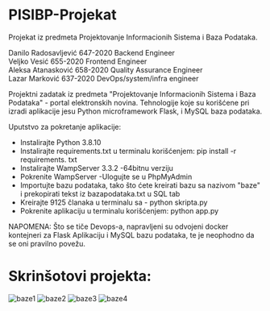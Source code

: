 # PISIBP-Projekat

Projekat iz predmeta Projektovanje Informacionih Sistema i Baza Podataka.

Danilo Radosavljević 647-2020 Backend Engineer  
Veljko Vesić 655-2020 Frontend Engineer  
Aleksa Atanasković 658-2020 Quality Assurance Engineer  
Lazar Marković 637-2020 DevOps/system/infra engineer  

Projektni zadatak iz predmeta "Projektovanje Informacionih Sistema i Baza Podataka" - portal elektronskih novina. Tehnologije koje su korišćene pri izradi aplikacije jesu Python microframework Flask, i MySQL baza podataka. 

Uputstvo za pokretanje aplikacije:
- Instalirajte Python 3.8.10
- Instalirajte requirements.txt u terminalu korišćenjem: pip install -r requirements. txt 
- Instalirajte WampServer 3.3.2 -64bitnu verziju
- Pokrenite WampServer
-Ulogujte se u PhpMyAdmin
- Importujte bazu podataka, tako što ćete kreirati bazu sa nazivom "baze" i prekopirati tekst iz bazapodataka.txt u SQL tab
- Kreirajte 9125 članaka u terminalu sa - python skripta.py
- Pokrenite aplikaciju u terminalu korišćenjem: python app.py
  
NAPOMENA: Što se tiče Devops-a, napravljeni su odvojeni docker kontejneri za Flask Aplikaciju i MySQL bazu podataka, te je neophodno da se oni pravilno povežu.

# Skrinšotovi projekta:

![baze1](https://github.com/daniloradosavljevic/PISIBP-Projekat/assets/57499647/ff13a3a3-6b50-4137-a313-727b6aec9a41)
![baze2](https://github.com/daniloradosavljevic/PISIBP-Projekat/assets/57499647/669a87ce-21ed-40b3-8d13-dd1a53e88a34)
![baze3](https://github.com/daniloradosavljevic/PISIBP-Projekat/assets/57499647/82a52eda-7133-44c4-90c2-a900046a8551)
![baze4](https://github.com/daniloradosavljevic/PISIBP-Projekat/assets/57499647/4b1d7950-a898-4f8c-a6f1-4d7054353b65)




